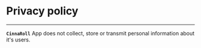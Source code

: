 # Privacy policy

---

**`CinnaRoll`** App does not collect, store or transmit personal information about it's users.

